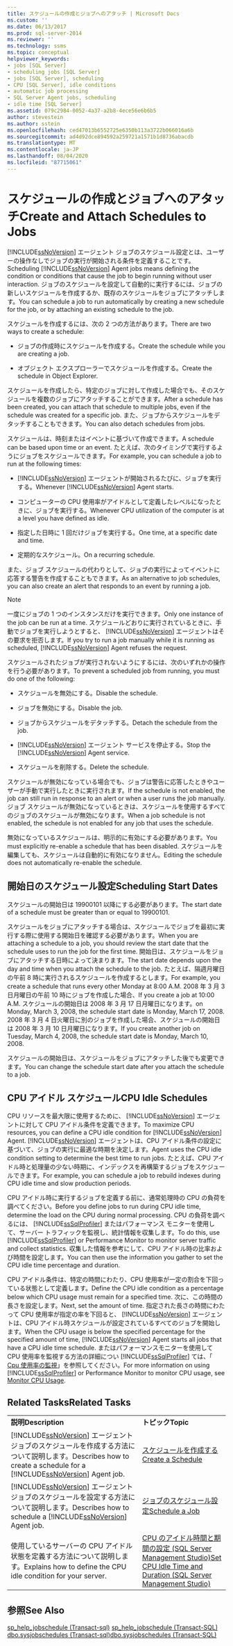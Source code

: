```yaml
---
title: スケジュールの作成とジョブへのアタッチ | Microsoft Docs
ms.custom: ''
ms.date: 06/13/2017
ms.prod: sql-server-2014
ms.reviewer: ''
ms.technology: ssms
ms.topic: conceptual
helpviewer_keywords:
- jobs [SQL Server]
- scheduling jobs [SQL Server]
- jobs [SQL Server], scheduling
- CPU [SQL Server], idle conditions
- automatic job processing
- SQL Server Agent jobs, scheduling
- idle time [SQL Server]
ms.assetid: 079c2984-0052-4a37-a2b8-4ece56e6b6b5
author: stevestein
ms.author: sstein
ms.openlocfilehash: ced47013b6552725e6350b113a3722b066016a6b
ms.sourcegitcommit: ad4d92dce894592a259721a1571b1d8736abacdb
ms.translationtype: MT
ms.contentlocale: ja-JP
ms.lasthandoff: 08/04/2020
ms.locfileid: "87715061"
---
```

# <a name="create-and-attach-schedules-to-jobs"></a><span data-ttu-id="0af4c-102">スケジュールの作成とジョブへのアタッチ</span><span class="sxs-lookup"><span data-stu-id="0af4c-102">Create and Attach Schedules to Jobs</span></span>
  <span data-ttu-id="0af4c-103">[!INCLUDE[ssNoVersion](../../includes/ssnoversion-md.md)] エージェント ジョブのスケジュール設定とは、ユーザーの操作なしでジョブの実行が開始される条件を定義することです。</span><span class="sxs-lookup"><span data-stu-id="0af4c-103">Scheduling [!INCLUDE[ssNoVersion](../../includes/ssnoversion-md.md)] Agent jobs means defining the condition or conditions that cause the job to begin running without user interaction.</span></span> <span data-ttu-id="0af4c-104">ジョブのスケジュールを設定して自動的に実行するには、ジョブの新しいスケジュールを作成するか、既存のスケジュールをジョブにアタッチします。</span><span class="sxs-lookup"><span data-stu-id="0af4c-104">You can schedule a job to run automatically by creating a new schedule for the job, or by attaching an existing schedule to the job.</span></span>  
  
 <span data-ttu-id="0af4c-105">スケジュールを作成するには、次の 2 つの方法があります。</span><span class="sxs-lookup"><span data-stu-id="0af4c-105">There are two ways to create a schedule:</span></span>  
  
-   <span data-ttu-id="0af4c-106">ジョブの作成時にスケジュールを作成する。</span><span class="sxs-lookup"><span data-stu-id="0af4c-106">Create the schedule while you are creating a job.</span></span>  
  
-   <span data-ttu-id="0af4c-107">オブジェクト エクスプローラーでスケジュールを作成する。</span><span class="sxs-lookup"><span data-stu-id="0af4c-107">Create the schedule in Object Explorer.</span></span>  
  
 <span data-ttu-id="0af4c-108">スケジュールを作成したら、特定のジョブに対して作成した場合でも、そのスケジュールを複数のジョブにアタッチすることができます。</span><span class="sxs-lookup"><span data-stu-id="0af4c-108">After a schedule has been created, you can attach that schedule to multiple jobs, even if the schedule was created for a specific job.</span></span> <span data-ttu-id="0af4c-109">また、ジョブからスケジュールをデタッチすることもできます。</span><span class="sxs-lookup"><span data-stu-id="0af4c-109">You can also detach schedules from jobs.</span></span>  
  
 <span data-ttu-id="0af4c-110">スケジュールは、時刻またはイベントに基づいて作成できます。</span><span class="sxs-lookup"><span data-stu-id="0af4c-110">A schedule can be based upon time or an event.</span></span> <span data-ttu-id="0af4c-111">たとえば、次のタイミングで実行するようにジョブをスケジュールできます。</span><span class="sxs-lookup"><span data-stu-id="0af4c-111">For example, you can schedule a job to run at the following times:</span></span>  
  
-   <span data-ttu-id="0af4c-112">[!INCLUDE[ssNoVersion](../../includes/ssnoversion-md.md)] エージェントが開始されるたびに、ジョブを実行する。</span><span class="sxs-lookup"><span data-stu-id="0af4c-112">Whenever [!INCLUDE[ssNoVersion](../../includes/ssnoversion-md.md)] Agent starts.</span></span>  
  
-   <span data-ttu-id="0af4c-113">コンピューターの CPU 使用率がアイドルとして定義したレベルになったときに、ジョブを実行する。</span><span class="sxs-lookup"><span data-stu-id="0af4c-113">Whenever CPU utilization of the computer is at a level you have defined as idle.</span></span>  
  
-   <span data-ttu-id="0af4c-114">指定した日時に 1 回だけジョブを実行する。</span><span class="sxs-lookup"><span data-stu-id="0af4c-114">One time, at a specific date and time.</span></span>  
  
-   <span data-ttu-id="0af4c-115">定期的なスケジュール。</span><span class="sxs-lookup"><span data-stu-id="0af4c-115">On a recurring schedule.</span></span>  
  
 <span data-ttu-id="0af4c-116">また、ジョブ スケジュールの代わりとして、ジョブの実行によってイベントに応答する警告を作成することもできます。</span><span class="sxs-lookup"><span data-stu-id="0af4c-116">As an alternative to job schedules, you can also create an alert that responds to an event by running a job.</span></span>  
  
> [!NOTE]  
>  <span data-ttu-id="0af4c-117">一度にジョブの 1 つのインスタンスだけを実行できます。</span><span class="sxs-lookup"><span data-stu-id="0af4c-117">Only one instance of the job can be run at a time.</span></span> <span data-ttu-id="0af4c-118">スケジュールどおりに実行されているときに、手動でジョブを実行しようとすると、 [!INCLUDE[ssNoVersion](../../includes/ssnoversion-md.md)] エージェントはその要求を拒否します。</span><span class="sxs-lookup"><span data-stu-id="0af4c-118">If you try to run a job manually while it is running as scheduled, [!INCLUDE[ssNoVersion](../../includes/ssnoversion-md.md)] Agent refuses the request.</span></span>  
  
 <span data-ttu-id="0af4c-119">スケジュールされたジョブが実行されないようにするには、次のいずれかの操作を行う必要があります。</span><span class="sxs-lookup"><span data-stu-id="0af4c-119">To prevent a scheduled job from running, you must do one of the following:</span></span>  
  
-   <span data-ttu-id="0af4c-120">スケジュールを無効にする。</span><span class="sxs-lookup"><span data-stu-id="0af4c-120">Disable the schedule.</span></span>  
  
-   <span data-ttu-id="0af4c-121">ジョブを無効にする。</span><span class="sxs-lookup"><span data-stu-id="0af4c-121">Disable the job.</span></span>  
  
-   <span data-ttu-id="0af4c-122">ジョブからスケジュールをデタッチする。</span><span class="sxs-lookup"><span data-stu-id="0af4c-122">Detach the schedule from the job.</span></span>  
  
-   <span data-ttu-id="0af4c-123">[!INCLUDE[ssNoVersion](../../includes/ssnoversion-md.md)] エージェント サービスを停止する。</span><span class="sxs-lookup"><span data-stu-id="0af4c-123">Stop the [!INCLUDE[ssNoVersion](../../includes/ssnoversion-md.md)] Agent service.</span></span>  
  
-   <span data-ttu-id="0af4c-124">スケジュールを削除する。</span><span class="sxs-lookup"><span data-stu-id="0af4c-124">Delete the schedule.</span></span>  
  
 <span data-ttu-id="0af4c-125">スケジュールが無効になっている場合でも、ジョブは警告に応答したときやユーザーが手動で実行したときに実行されます。</span><span class="sxs-lookup"><span data-stu-id="0af4c-125">If the schedule is not enabled, the job can still run in response to an alert or when a user runs the job manually.</span></span> <span data-ttu-id="0af4c-126">ジョブ スケジュールが無効になっているときは、スケジュールを使用するすべてのジョブのスケジュールが無効になります。</span><span class="sxs-lookup"><span data-stu-id="0af4c-126">When a job schedule is not enabled, the schedule is not enabled for any job that uses the schedule.</span></span>  
  
 <span data-ttu-id="0af4c-127">無効になっているスケジュールは、明示的に有効にする必要があります。</span><span class="sxs-lookup"><span data-stu-id="0af4c-127">You must explicitly re-enable a schedule that has been disabled.</span></span> <span data-ttu-id="0af4c-128">スケジュールを編集しても、スケジュールは自動的に有効になりません。</span><span class="sxs-lookup"><span data-stu-id="0af4c-128">Editing the schedule does not automatically re-enable the schedule.</span></span>  
  
## <a name="scheduling-start-dates"></a><span data-ttu-id="0af4c-129">開始日のスケジュール設定</span><span class="sxs-lookup"><span data-stu-id="0af4c-129">Scheduling Start Dates</span></span>  
 <span data-ttu-id="0af4c-130">スケジュールの開始日は 19900101 以降にする必要があります。</span><span class="sxs-lookup"><span data-stu-id="0af4c-130">The start date of a schedule must be greater than or equal to 19900101.</span></span>  
  
 <span data-ttu-id="0af4c-131">スケジュールをジョブにアタッチする場合は、スケジュールでジョブを最初に実行する際に使用する開始日を確認する必要があります。</span><span class="sxs-lookup"><span data-stu-id="0af4c-131">When you are attaching a schedule to a job, you should review the start date that the schedule uses to run the job for the first time.</span></span> <span data-ttu-id="0af4c-132">開始日は、スケジュールをジョブにアタッチする日時によって決まります。</span><span class="sxs-lookup"><span data-stu-id="0af4c-132">The start date depends upon the day and time when you attach the schedule to the job.</span></span> <span data-ttu-id="0af4c-133">たとえば、隔週月曜日の午前 8 時に実行されるスケジュールを作成するとします。</span><span class="sxs-lookup"><span data-stu-id="0af4c-133">For example, you create a schedule that runs every other Monday at 8:00 A.M.</span></span> <span data-ttu-id="0af4c-134">2008 年 3 月 3 日月曜日の午前 10 時にジョブを作成した場合、</span><span class="sxs-lookup"><span data-stu-id="0af4c-134">If you create a job at 10:00 A.M.</span></span> <span data-ttu-id="0af4c-135">スケジュールの開始日は 2008 年 3 月 17 日月曜日になります。</span><span class="sxs-lookup"><span data-stu-id="0af4c-135">on Monday, March 3, 2008, the schedule start date is Monday, March 17, 2008.</span></span> <span data-ttu-id="0af4c-136">2008 年 3 月 4 日火曜日に別のジョブを作成した場合、スケジュールの開始日は 2008 年 3 月 10 日月曜日になります。</span><span class="sxs-lookup"><span data-stu-id="0af4c-136">If you create another job on Tuesday, March 4, 2008, the schedule start date is Monday, March 10, 2008.</span></span>  
  
 <span data-ttu-id="0af4c-137">スケジュールの開始日は、スケジュールをジョブにアタッチした後でも変更できます。</span><span class="sxs-lookup"><span data-stu-id="0af4c-137">You can change the schedule start date after you attach the schedule to a job.</span></span>  
  
## <a name="cpu-idle-schedules"></a><span data-ttu-id="0af4c-138">CPU アイドル スケジュール</span><span class="sxs-lookup"><span data-stu-id="0af4c-138">CPU Idle Schedules</span></span>  
 <span data-ttu-id="0af4c-139">CPU リソースを最大限に使用するために、 [!INCLUDE[ssNoVersion](../../includes/ssnoversion-md.md)] エージェントに対して CPU アイドル条件を定義できます。</span><span class="sxs-lookup"><span data-stu-id="0af4c-139">To maximize CPU resources, you can define a CPU idle condition for [!INCLUDE[ssNoVersion](../../includes/ssnoversion-md.md)] Agent.</span></span> [!INCLUDE[ssNoVersion](../../includes/ssnoversion-md.md)] <span data-ttu-id="0af4c-140">エージェントは、CPU アイドル条件の設定に基づいて、ジョブの実行に最適な時期を決定します。</span><span class="sxs-lookup"><span data-stu-id="0af4c-140">Agent uses the CPU idle condition setting to determine the best time to run jobs.</span></span> <span data-ttu-id="0af4c-141">たとえば、CPU アイドル時と処理量の少ない時期に、インデックスを再構築するジョブをスケジュールできます。</span><span class="sxs-lookup"><span data-stu-id="0af4c-141">For example, you can schedule a job to rebuild indexes during CPU idle time and slow production periods.</span></span>  
  
 <span data-ttu-id="0af4c-142">CPU アイドル時に実行するジョブを定義する前に、通常処理時の CPU の負荷を調べてください。</span><span class="sxs-lookup"><span data-stu-id="0af4c-142">Before you define jobs to run during CPU idle time, determine the load on the CPU during normal processing.</span></span> <span data-ttu-id="0af4c-143">CPU の負荷を調べるには、 [!INCLUDE[ssSqlProfiler](../../includes/sssqlprofiler-md.md)] またはパフォーマンス モニターを使用して、サーバー トラフィックを監視し、統計情報を収集します。</span><span class="sxs-lookup"><span data-stu-id="0af4c-143">To do this, use [!INCLUDE[ssSqlProfiler](../../includes/sssqlprofiler-md.md)] or Performance Monitor to monitor server traffic and collect statistics.</span></span> <span data-ttu-id="0af4c-144">収集した情報を参考にして、CPU アイドル時の比率および時間を設定します。</span><span class="sxs-lookup"><span data-stu-id="0af4c-144">You can then use the information you gather to set the CPU idle time percentage and duration.</span></span>  
  
 <span data-ttu-id="0af4c-145">CPU アイドル条件は、特定の時間にわたり、CPU 使用率が一定の割合を下回っている状態として定義します。</span><span class="sxs-lookup"><span data-stu-id="0af4c-145">Define the CPU idle condition as a percentage below which CPU usage must remain for a specified time.</span></span> <span data-ttu-id="0af4c-146">次に、この時間の長さを設定します。</span><span class="sxs-lookup"><span data-stu-id="0af4c-146">Next, set the amount of time.</span></span> <span data-ttu-id="0af4c-147">指定された長さの時間にわたって CPU 使用率が指定の率を下回ると、 [!INCLUDE[ssNoVersion](../../includes/ssnoversion-md.md)] エージェントは、CPU アイドル時スケジュールが設定されているすべてのジョブを開始します。</span><span class="sxs-lookup"><span data-stu-id="0af4c-147">When the CPU usage is below the specified percentage for the specified amount of time, [!INCLUDE[ssNoVersion](../../includes/ssnoversion-md.md)] Agent starts all jobs that have a CPU idle time schedule.</span></span> <span data-ttu-id="0af4c-148">またはパフォーマンスモニターを使用して CPU 使用率を監視する方法の詳細につい [!INCLUDE[ssSqlProfiler](../../includes/sssqlprofiler-md.md)] ては、「 [Cpu 使用率の監視](../../relational-databases/performance-monitor/monitor-cpu-usage.md)」を参照してください。</span><span class="sxs-lookup"><span data-stu-id="0af4c-148">For more information on using [!INCLUDE[ssSqlProfiler](../../includes/sssqlprofiler-md.md)] or Performance Monitor to monitor CPU usage, see [Monitor CPU Usage](../../relational-databases/performance-monitor/monitor-cpu-usage.md).</span></span>  
  
## <a name="related-tasks"></a><span data-ttu-id="0af4c-149">Related Tasks</span><span class="sxs-lookup"><span data-stu-id="0af4c-149">Related Tasks</span></span>  
  
|||  
|-|-|  
|<span data-ttu-id="0af4c-150">**説明**</span><span class="sxs-lookup"><span data-stu-id="0af4c-150">**Description**</span></span>|<span data-ttu-id="0af4c-151">**トピック**</span><span class="sxs-lookup"><span data-stu-id="0af4c-151">**Topic**</span></span>|  
|<span data-ttu-id="0af4c-152">[!INCLUDE[ssNoVersion](../../includes/ssnoversion-md.md)] エージェント ジョブのスケジュールを作成する方法について説明します。</span><span class="sxs-lookup"><span data-stu-id="0af4c-152">Describes how to create a schedule for a [!INCLUDE[ssNoVersion](../../includes/ssnoversion-md.md)] Agent job.</span></span>|[<span data-ttu-id="0af4c-153">スケジュールを作成する</span><span class="sxs-lookup"><span data-stu-id="0af4c-153">Create a Schedule</span></span>](create-a-schedule.md)|  
|<span data-ttu-id="0af4c-154">[!INCLUDE[ssNoVersion](../../includes/ssnoversion-md.md)] エージェント ジョブのスケジュールを設定する方法について説明します。</span><span class="sxs-lookup"><span data-stu-id="0af4c-154">Describes how to schedule a [!INCLUDE[ssNoVersion](../../includes/ssnoversion-md.md)] Agent job.</span></span>|[<span data-ttu-id="0af4c-155">ジョブのスケジュール設定</span><span class="sxs-lookup"><span data-stu-id="0af4c-155">Schedule a Job</span></span>](schedule-a-job.md)|  
|<span data-ttu-id="0af4c-156">使用しているサーバーの CPU アイドル状態を定義する方法について説明します。</span><span class="sxs-lookup"><span data-stu-id="0af4c-156">Explains how to define the CPU idle condition for your server.</span></span>|[<span data-ttu-id="0af4c-157">CPU のアイドル時間と期間の設定 (SQL Server Management Studio)</span><span class="sxs-lookup"><span data-stu-id="0af4c-157">Set CPU Idle Time and Duration &#40;SQL Server Management Studio&#41;</span></span>](set-cpu-idle-time-and-duration-sql-server-management-studio.md)|  
  
## <a name="see-also"></a><span data-ttu-id="0af4c-158">参照</span><span class="sxs-lookup"><span data-stu-id="0af4c-158">See Also</span></span>  
 <span data-ttu-id="0af4c-159">[sp_help_jobschedule &#40;Transact-sql&#41;](/sql/relational-databases/system-stored-procedures/sp-help-jobschedule-transact-sql) </span><span class="sxs-lookup"><span data-stu-id="0af4c-159">[sp_help_jobschedule &#40;Transact-SQL&#41;](/sql/relational-databases/system-stored-procedures/sp-help-jobschedule-transact-sql) </span></span>  
 [<span data-ttu-id="0af4c-160">dbo.sysjobschedules &#40;Transact-sql&#41;</span><span class="sxs-lookup"><span data-stu-id="0af4c-160">dbo.sysjobschedules &#40;Transact-SQL&#41;</span></span>](/sql/relational-databases/system-tables/dbo-sysjobschedules-transact-sql)  
  
  
